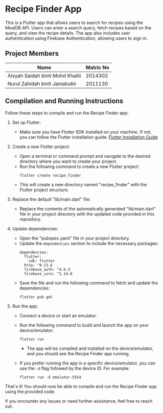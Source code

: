 # Recipe Finder App

This is a Flutter app that allows users to search for recipes using the MealDB API. Users can enter a search query, fetch recipes based on the query, and view the recipe details. The app also includes user authentication using Firebase Authentication, allowing users to sign in.

## Project Members

| Name                                 | Matric No      |
| ------------------------------------ | -------------- |
| Aisyah Saidah binti Mohd Khalili     | 2014302        |
| Nurul Zahidah binti Jamaludin        | 2011130        |

## Compilation and Running Instructions

Follow these steps to compile and run the Recipe Finder app:

1. Set up Flutter:
   - Make sure you have Flutter SDK installed on your machine. If not, you can follow the Flutter installation guide: [Flutter Installation Guide](https://flutter.dev/docs/get-started/install)

2. Create a new Flutter project:
   - Open a terminal or command prompt and navigate to the desired directory where you want to create your project.
   - Run the following command to create a new Flutter project:
     ```
     flutter create recipe_finder
     ```
   - This will create a new directory named "recipe_finder" with the Flutter project structure.

3. Replace the default "lib/main.dart" file:
   - Replace the contents of the automatically generated "lib/main.dart" file in your project directory with the updated code provided in this repository.

4. Update dependencies:
   - Open the "pubspec.yaml" file in your project directory.
   - Update the `dependencies` section to include the necessary packages:
     ```
     dependencies:
       flutter:
         sdk: flutter
       http: ^0.13.6
       firebase_auth: ^4.6.3
       firebase_core: ^2.14.0
     ```
   - Save the file and run the following command to fetch and update the dependencies:
     ```
     flutter pub get
     ```

5. Run the app:
   - Connect a device or start an emulator.
   - Run the following command to build and launch the app on your device/emulator:
     ```
     flutter run
     ```
     - The app will be compiled and installed on the device/emulator, and you should see the Recipe Finder app running.

   - If you prefer running the app in a specific device/emulator, you can use the `-d` flag followed by the device ID. For example:
     ```
     flutter run -d emulator-5554
     ```

That's it! You should now be able to compile and run the Recipe Finder app using the provided code.

If you encounter any issues or need further assistance, feel free to reach out.
